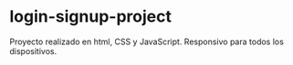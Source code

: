 # login-signup-project

Proyecto realizado en html, CSS y JavaScript. Responsivo para todos los dispositivos.
